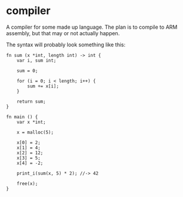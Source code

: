 # compiler

A compiler for some made up language. The plan is to compile to ARM assembly, but that may or not actually happen.

The syntax will probably look something like this:

```
fn sum (x *int, length int) -> int {
    var i, sum int;
  
    sum = 0;
  
    for (i = 0; i < length; i++) {
        sum += x[i];
    }
  
    return sum;
}

fn main () {
    var x *int;
  
    x = malloc(5);
  
    x[0] = 2;
    x[1] = 4;
    x[2] = 12;
    x[3] = 5;
    x[4] = -2;
  
    print_i(sum(x, 5) * 2); //-> 42
  
    free(x);
}
```
